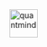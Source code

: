 <a href='#top' data-ng-click="scrollToHash($event)" title="Quantmind" class="hover-opacity">
    <img height=50 title='Lux' src='$site_url$site_media/luxsite/lux.png' alt='quantmind'>
</a>
